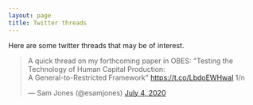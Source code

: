 ```yaml
---
layout: page
title: Twitter threads
---
```


Here are some twitter threads that may be of interest.

<blockquote class="twitter-tweet" data-theme="dark"><p lang="en" dir="ltr">A quick thread on my forthcoming paper in OBES: &quot;Testing the Technology of Human Capital Production:<br>A General-to-Restricted Framework&quot; <a href="https://t.co/LbdoEWHwaI">https://t.co/LbdoEWHwaI</a> 1/n</p>&mdash; Sam Jones (@esamjones) <a href="https://twitter.com/esamjones/status/1279327768459821056?ref_src=twsrc%5Etfw">July 4, 2020</a></blockquote> <script async src="https://platform.twitter.com/widgets.js" charset="utf-8"></script> 
